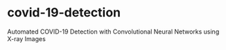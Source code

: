 # covid-19-detection
Automated COVID-19 Detection with Convolutional Neural Networks using X-ray Images
